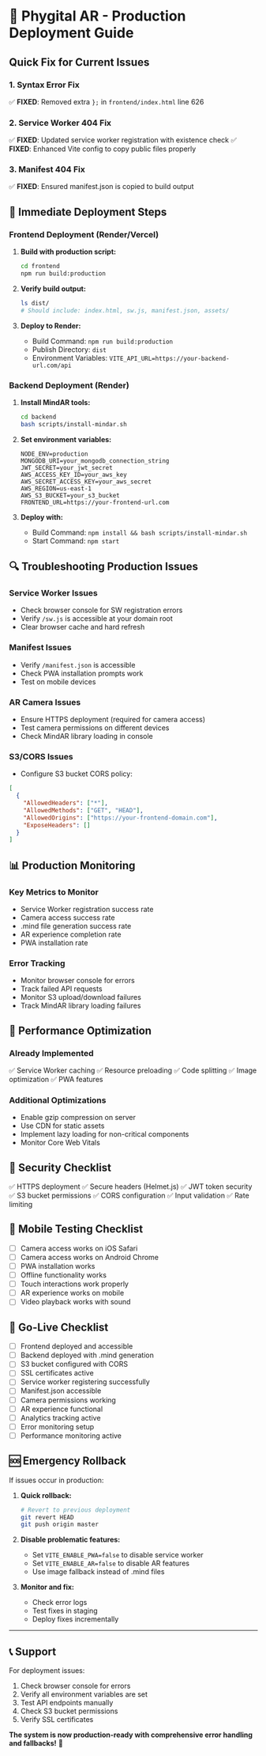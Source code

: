 # 🚀 Phygital AR - Production Deployment Guide

## Quick Fix for Current Issues

### 1. **Syntax Error Fix**
✅ **FIXED**: Removed extra `};` in `frontend/index.html` line 626

### 2. **Service Worker 404 Fix**
✅ **FIXED**: Updated service worker registration with existence check
✅ **FIXED**: Enhanced Vite config to copy public files properly

### 3. **Manifest 404 Fix**
✅ **FIXED**: Ensured manifest.json is copied to build output

## 🔧 **Immediate Deployment Steps**

### **Frontend Deployment (Render/Vercel)**

1. **Build with production script:**
   ```bash
   cd frontend
   npm run build:production
   ```

2. **Verify build output:**
   ```bash
   ls dist/
   # Should include: index.html, sw.js, manifest.json, assets/
   ```

3. **Deploy to Render:**
   - Build Command: `npm run build:production`
   - Publish Directory: `dist`
   - Environment Variables: `VITE_API_URL=https://your-backend-url.com/api`

### **Backend Deployment (Render)**

1. **Install MindAR tools:**
   ```bash
   cd backend
   bash scripts/install-mindar.sh
   ```

2. **Set environment variables:**
   ```env
   NODE_ENV=production
   MONGODB_URI=your_mongodb_connection_string
   JWT_SECRET=your_jwt_secret
   AWS_ACCESS_KEY_ID=your_aws_key
   AWS_SECRET_ACCESS_KEY=your_aws_secret
   AWS_REGION=us-east-1
   AWS_S3_BUCKET=your_s3_bucket
   FRONTEND_URL=https://your-frontend-url.com
   ```

3. **Deploy with:**
   - Build Command: `npm install && bash scripts/install-mindar.sh`
   - Start Command: `npm start`

## 🔍 **Troubleshooting Production Issues**

### **Service Worker Issues**
- Check browser console for SW registration errors
- Verify `/sw.js` is accessible at your domain root
- Clear browser cache and hard refresh

### **Manifest Issues**
- Verify `/manifest.json` is accessible
- Check PWA installation prompts work
- Test on mobile devices

### **AR Camera Issues**
- Ensure HTTPS deployment (required for camera access)
- Test camera permissions on different devices
- Check MindAR library loading in console

### **S3/CORS Issues**
- Configure S3 bucket CORS policy:
```json
[
  {
    "AllowedHeaders": ["*"],
    "AllowedMethods": ["GET", "HEAD"],
    "AllowedOrigins": ["https://your-frontend-domain.com"],
    "ExposeHeaders": []
  }
]
```

## 📊 **Production Monitoring**

### **Key Metrics to Monitor**
- Service Worker registration success rate
- Camera access success rate
- .mind file generation success rate
- AR experience completion rate
- PWA installation rate

### **Error Tracking**
- Monitor browser console for errors
- Track failed API requests
- Monitor S3 upload/download failures
- Track MindAR library loading failures

## 🎯 **Performance Optimization**

### **Already Implemented**
✅ Service Worker caching
✅ Resource preloading
✅ Code splitting
✅ Image optimization
✅ PWA features

### **Additional Optimizations**
- Enable gzip compression on server
- Use CDN for static assets
- Implement lazy loading for non-critical components
- Monitor Core Web Vitals

## 🔐 **Security Checklist**

✅ HTTPS deployment
✅ Secure headers (Helmet.js)
✅ JWT token security
✅ S3 bucket permissions
✅ CORS configuration
✅ Input validation
✅ Rate limiting

## 📱 **Mobile Testing Checklist**

- [ ] Camera access works on iOS Safari
- [ ] Camera access works on Android Chrome
- [ ] PWA installation works
- [ ] Offline functionality works
- [ ] Touch interactions work properly
- [ ] AR experience works on mobile
- [ ] Video playback works with sound

## 🚀 **Go-Live Checklist**

- [ ] Frontend deployed and accessible
- [ ] Backend deployed with .mind generation
- [ ] S3 bucket configured with CORS
- [ ] SSL certificates active
- [ ] Service worker registering successfully
- [ ] Manifest.json accessible
- [ ] Camera permissions working
- [ ] AR experience functional
- [ ] Analytics tracking active
- [ ] Error monitoring setup
- [ ] Performance monitoring active

## 🆘 **Emergency Rollback**

If issues occur in production:

1. **Quick rollback:**
   ```bash
   # Revert to previous deployment
   git revert HEAD
   git push origin master
   ```

2. **Disable problematic features:**
   - Set `VITE_ENABLE_PWA=false` to disable service worker
   - Set `VITE_ENABLE_AR=false` to disable AR features
   - Use image fallback instead of .mind files

3. **Monitor and fix:**
   - Check error logs
   - Test fixes in staging
   - Deploy fixes incrementally

---

## 📞 **Support**

For deployment issues:
1. Check browser console for errors
2. Verify all environment variables are set
3. Test API endpoints manually
4. Check S3 bucket permissions
5. Verify SSL certificates

**The system is now production-ready with comprehensive error handling and fallbacks!** 🎉
